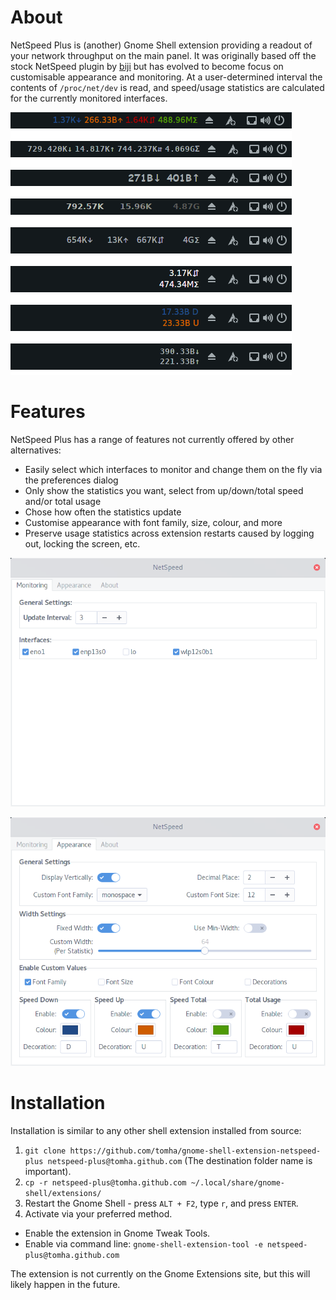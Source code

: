 # About
NetSpeed Plus is (another) Gnome Shell extension providing a readout of your network throughput on the main panel. It was originally based off the stock NetSpeed plugin by [biji](https://github.com/biji/simplenetspeed) but has evolved to become focus on customisable appearance and monitoring. At a user-determined interval the contents of `/proc/net/dev` is read, and speed/usage statistics are calculated for the currently monitored interfaces.

![Preview](preview/Preview.png)

# Features
NetSpeed Plus has a range of features not currently offered by other alternatives:
- Easily select which interfaces to monitor and change them on the fly via the preferences dialog
- Only show the statistics you want, select from up/down/total speed and/or total usage
- Chose how often the statistics update
- Customise appearance with font family, size, colour, and more
- Preserve usage statistics across extension restarts caused by logging out, locking the screen, etc.

![Monitoring](preview/Monitoring.png)

![Appearance](preview/Appearance.png)

# Installation
Installation is similar to any other shell extension installed from source:
1. `git clone https://github.com/tomha/gnome-shell-extension-netspeed-plus netspeed-plus@tomha.github.com` (The destination folder name is important).
2. `cp -r netspeed-plus@tomha.github.com ~/.local/share/gnome-shell/extensions/`
3. Restart the Gnome Shell - press `ALT + F2`, type `r`, and press `ENTER`.
4. Activate via your preferred method.
  * Enable the extension in Gnome Tweak Tools.
  * Enable via command line: `gnome-shell-extension-tool -e netspeed-plus@tomha.github.com`

The extension is not currently on the Gnome Extensions site, but this will likely happen in the future.
